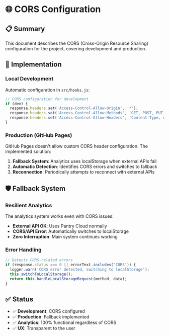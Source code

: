 # 🌐 CORS Configuration

## 📋 Summary

This document describes the CORS (Cross-Origin Resource Sharing) configuration for the project, covering development and production.

## 🔧 Implementation

### Local Development

Automatic configuration in `src/hooks.js`:

```javascript
// CORS configuration for development
if (dev) {
  response.headers.set('Access-Control-Allow-Origin', '*');
  response.headers.set('Access-Control-Allow-Methods', 'GET, POST, PUT, DELETE, OPTIONS');
  response.headers.set('Access-Control-Allow-Headers', 'Content-Type, Authorization');
}
```

### Production (GitHub Pages)

GitHub Pages doesn't allow custom CORS header configuration. The implemented solution:

1. **Fallback System**: Analytics uses localStorage when external APIs fail
2. **Automatic Detection**: Identifies CORS errors and switches to fallback
3. **Reconnection**: Periodically attempts to reconnect with external APIs

## 🛡️ Fallback System

### Resilient Analytics

The analytics system works even with CORS issues:

- **External API OK**: Uses Pantry Cloud normally
- **CORS/API Error**: Automatically switches to localStorage
- **Zero Interruption**: Main system continues working

### Error Handling

```javascript
// Detects CORS-related errors
if (response.status === 0 || errorText.includes('CORS')) {
  logger.warn('CORS error detected, switching to localStorage');
  this.switchToLocalStorage();
  return this.handleLocalStorageRequest(method, data);
}
```

## ✅ Status

- ✅ **Development**: CORS configured
- ✅ **Production**: Fallback implemented
- ✅ **Analytics**: 100% functional regardless of CORS
- ✅ **UX**: Transparent to the user
